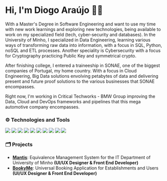 # Hi, I'm Diogo Araújo 👋🏻

With a Master's Degree in Software Engineering and want to use my time with new work learnings and exploring new technologies, being available to work on my specialized field (tech, cyber-security and databases). 
In the University of Minho, I specialized in Data Engineering, learning various ways of transforming raw data into information, with a focus in SQL, Python, noSQL and ETL processes. Another speciality is Cybersecurity with a focus for Cryptography practicing Public Key and symmetrical crypto.

After finishing college, I entered a traineeship in SONAE, one of the biggest companies of Portugal, my home country. With a focus in Cloud Engineering, Big Data solutions envolving petabytes of data and delivering present and future proof solutions to the various businesses that SONAE encompasses.

Right now, I'm working in Critical Techworks - BMW Group improving the Data, Cloud and DevOps frameworks and pipelines that this mega automotive company encompasses.

### :gear: Technologies and Tools

![](https://img.shields.io/badge/OS-Windows-informational?style=flat&logo=Windows&logoColor=white&color=0078D6) ![](https://img.shields.io/badge/Editor-Visual_Studio_Code-informational?style=flat&logo=visual-studio-code&logoColor=white&color=007ACC) ![](https://img.shields.io/badge/Code-JavaScript-informational?style=flat&logo=javascript&logoColor=white&color=F7DF1E) ![](https://img.shields.io/badge/Code-Vue.js-informational?style=flat&logo=vue.js&logoColor=white&color=4FC08D) ![](https://img.shields.io/badge/Code-Vuetify-informational?style=flat&logo=vuetify&logoColor=white&color=1867C0) ![](https://img.shields.io/badge/Code-Python-informational?style=flat&logo=python&logoColor=white&color=3776AB) ![](https://img.shields.io/badge/Database-Oracle-informational?style=flat&logo=oracle&logoColor=white&color=F80000) ![](https://img.shields.io/badge/Database-MySQL-informational?style=flat&logo=mysql&logoColor=white&color=4479A1) ![](https://img.shields.io/badge/Database-MongoDB-informational?style=flat&logo=mongodb&logoColor=white&color=47A248) ![](https://img.shields.io/badge/Database-Neo4J-informational?style=flat&logo=neo4j&logoColor=white&color=008CC1)

### :card_index_dividers: Projects

- **[Mantis](https://github.com/dichico/Mantis)**: Equivalence Management System for the IT Department of University of Minho **(UI/UX Designer & Front End Developer)**
- **[BookyMe](https://github.com/dichico/BookyMe)**: Universal Booking Application for Establishments and Users **(UI/UX Designer & Front End Developer)**
